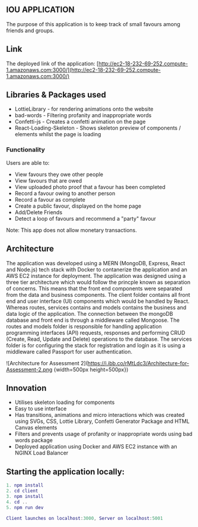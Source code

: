 ## IOU APPLICATION
The purpose of this application is to keep track of small favours among friends and groups. 

## Link
The deployed link of the application: [http://ec2-18-232-69-252.compute-1.amazonaws.com:3000/](http://ec2-18-232-69-252.compute-1.amazonaws.com:3000/)

## Libraries & Packages used
- LottieLibrary - for rendering animations onto the website
- bad-words - Filtering profanity and inappropriate words
- Confetti-js - Creates a confetti animation on the page
- React-Loading-Skeleton - Shows skeleton preview of components / elements whilst the page is loading

### Functionality
Users are able to:
- View favours they owe other people
- View favours that are owed
- View uploaded photo proof that a favour has been completed
- Record a favour owing to another person
- Record a favour as complete
- Create a public favour, displayed on the home page
- Add/Delete Friends
- Detect a loop of favours and recommend a "party" favour

Note: This app does not allow monetary transactions.

## Architecture 
The application was developed using a MERN (MongoDB, Express, React and Node.js) tech stack with Docker to contanerize the application and an AWS EC2 instance for deployment. The application was designed using a three tier architecture which would follow the princple known as separation of concerns. This means that the front end components were separated from the data and business components. The client folder contains all front end and user interface (UI) components which would be handled by React. Whereas routes, services contains and models contains the business and data logic of the application. The connection between the mongoDB database and front end is through a middleware called Mongoose. The routes and models folder is responsible for handling application programming interfaces (API) requests, responses and performing CRUD (Create, Read, Update and Delete) operations to the database. The services folder is for configuring the stack for registration and login as it is using a middleware called Passport for user authentication.

![Architecture for Assessment 2](https://i.ibb.co/rMtLdc3/Architecture-for-Assessment-2.png {width=500px height=500px})

## Innovation 
- Utilises skeleton loading for components
- Easy to use interface
- Has transitions, animations and micro interactions which was created using SVGs, CSS, Lottie Library, Confetti Generator Package and HTML Canvas elements 
- Filters and prevents usage of profanity or inappropriate words using bad words package
- Deployed application using Docker and AWS EC2 instance with an NGINX Load Balancer


## Starting the application locally:

```lua
1. npm install
2. cd client
3. npm install
4. cd ..
5. npm run dev 

Client launches on localhost:3000, Server on localhost:5001
```
